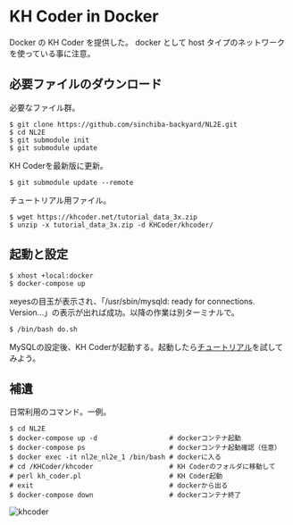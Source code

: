 # KH Coder in Docker
Docker の KH Coder を提供した。
docker として host タイプのネットワークを使っている事に注意。

## 必要ファイルのダウンロード

必要なファイル群。

```
$ git clone https://github.com/sinchiba-backyard/NL2E.git
$ cd NL2E
$ git submodule init
$ git submodule update
```

KH Coderを最新版に更新。

```
$ git submodule update --remote
```

チュートリアル用ファイル。

```
$ wget https://khcoder.net/tutorial_data_3x.zip
$ unzip -x tutorial_data_3x.zip -d KHCoder/khcoder/
```

## 起動と設定

```
$ xhost +local:docker
$ docker-compose up
```

xeyesの目玉が表示され、「/usr/sbin/mysqld: ready for connections. Version...」の表示が出れば成功。以降の作業は別ターミナルで。

```
$ /bin/bash do.sh
```

MySQLの設定後、KH Coderが起動する。起動したら[チュートリアル](https://khcoder.net/tutorial.html)を試してみよう。

## 補遺

日常利用のコマンド。一例。

```
$ cd NL2E
$ docker-compose up -d                  # dockerコンテナ起動
$ docker-compose ps                     # dockerコンテナ起動確認（任意）
$ docker exec -it nl2e_nl2e_1 /bin/bash # dockerに入る
# cd /KHCoder/khcoder                   # KH Coderのフォルダに移動して
# perl kh_coder.pl                      # KH Coder起動
# exit                                  # dockerから出る
$ docker-compose down                   # dockerコンテナ終了
```

![khcoder](khcoder.png)
